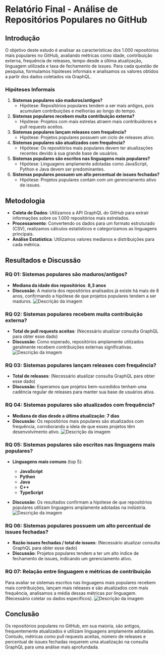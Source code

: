 # Relatório Final - Análise de Repositórios Populares no GitHub

## Introdução

O objetivo deste estudo é analisar as características dos 1.000 repositórios mais populares no GitHub, avaliando métricas como idade, contribuição externa, frequência de releases, tempo desde a última atualização, linguagem utilizada e taxa de fechamento de issues. Para cada questão de pesquisa, formulamos hipóteses informais e analisamos os valores obtidos a partir dos dados coletados via GraphQL.

### Hipóteses Informais

1. **Sistemas populares são maduros/antigos?**  
   - Hipótese: Repositórios populares tendem a ser mais antigos, pois acumulam contribuições e melhorias ao longo do tempo.
2. **Sistemas populares recebem muita contribuição externa?**  
   - Hipótese: Projetos com mais estrelas atraem mais contribuidores e pull requests aceitos.
3. **Sistemas populares lançam releases com frequência?**  
   - Hipótese: Projetos populares possuem um ciclo de releases ativo.
4. **Sistemas populares são atualizados com frequência?**  
   - Hipótese: Os repositórios mais populares devem ter atualizações recentes devido à sua grande base de usuários.
5. **Sistemas populares são escritos nas linguagens mais populares?**  
   - Hipótese: Linguagens amplamente adotadas como JavaScript, Python e Java devem ser predominantes.
6. **Sistemas populares possuem um alto percentual de issues fechadas?**  
   - Hipótese: Projetos populares contam com um gerenciamento ativo de issues.

## Metodologia

- **Coleta de Dados**: Utilizamos a API GraphQL do GitHub para extrair informações sobre os 1.000 repositórios mais estrelados.
- **Processamento**: Convertendo os dados para um formato estruturado (CSV), realizamos cálculos estatísticos e categorizamos as linguagens principais.
- **Análise Estatística**: Utilizamos valores medianos e distribuições para cada métrica.

## Resultados e Discussão

### RQ 01: Sistemas populares são maduros/antigos?

- **Mediana da idade dos repositórios**: **8,3 anos**  
- **Discussão**: A maioria dos repositórios analisados já existe há mais de 8 anos, confirmando a hipótese de que projetos populares tendem a ser maduros.
![Descrição da imagem](image/Grafico01.jpeg)
### RQ 02: Sistemas populares recebem muita contribuição externa?

- **Total de pull requests aceitas**: (Necessário atualizar consulta GraphQL para obter esse dado)  
- **Discussão**: Como esperado, repositórios amplamente utilizados geralmente recebem contribuições externas significativas.
![Descrição da imagem](image/Grafico02.jpeg)
### RQ 03: Sistemas populares lançam releases com frequência?

- **Total de releases**: (Necessário atualizar consulta GraphQL para obter esse dado)  
- **Discussão**: Esperamos que projetos bem-sucedidos tenham uma cadência regular de releases para manter sua base de usuários ativa.

### RQ 04: Sistemas populares são atualizados com frequência?

- **Mediana de dias desde a última atualização**: **7 dias**  
- **Discussão**: Os repositórios mais populares são atualizados com frequência, corroborando a ideia de que esses projetos têm desenvolvimento ativo.
![Descrição da imagem](image/Grafico04.jpeg)
### RQ 05: Sistemas populares são escritos nas linguagens mais populares?

- **Linguagens mais comuns** (top 5):  
  - **JavaScript**  
  - **Python**  
  - **Java**  
  - **C++**  
  - **TypeScript**  

- **Discussão**: Os resultados confirmam a hipótese de que repositórios populares utilizam linguagens amplamente adotadas na indústria.
![Descrição da imagem](image/Grafico05.jpeg)
### RQ 06: Sistemas populares possuem um alto percentual de issues fechadas?

- **Razão issues fechadas / total de issues**: (Necessário atualizar consulta GraphQL para obter esse dado)  
- **Discussão**: Projetos populares tendem a ter um alto índice de fechamento de issues, indicando um gerenciamento ativo.

### RQ 07: Relação entre linguagem e métricas de contribuição

Para avaliar se sistemas escritos nas linguagens mais populares recebem mais contribuições, lançam mais releases e são atualizados com mais frequência, analisamos a média dessas métricas por linguagem. (Necessário coletar os dados específicos).
![Descrição da imagem](image/Grafico07.jpeg)
## Conclusão

Os repositórios populares no GitHub, em sua maioria, são antigos, frequentemente atualizados e utilizam linguagens amplamente adotadas. Contudo, métricas como pull requests aceitas, número de releases e percentual de issues fechadas requerem uma atualização na consulta GraphQL para uma análise mais aprofundada.
